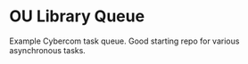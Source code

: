 OU Library Queue
====

Example Cybercom task queue. Good starting repo for various asynchronous tasks. 
